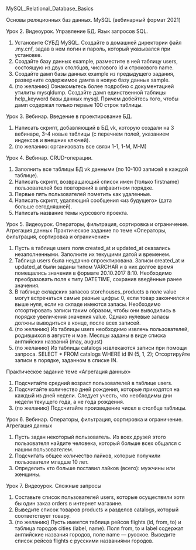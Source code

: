 MySQL_Relational_Database_Basics

Основы реляционных баз данных. MySQL (вебинарный формат 2021)

Урок 2. Видеоурок. Управление БД. Язык запросов SQL.
  1. Установите СУБД MySQL. Создайте в домашней директории файл .my.cnf, задав в нем логин и пароль, который указывался при установке.
  2. Создайте базу данных example, разместите в ней таблицу users, состоящую из двух столбцов, числового id и строкового name.
  3. Создайте дамп базы данных example из предыдущего задания, разверните содержимое дампа в новую базу данных sample.
  4. (по желанию) Ознакомьтесь более подробно с документацией утилиты mysqldump. Создайте дамп единственной таблицы help_keyword базы данных mysql. Причем добейтесь      того, чтобы дамп содержал только первые 100 строк таблицы.

Урок 3. Вебинар. Введение в проектирование БД.
  1. Написать cкрипт, добавляющий в БД vk, которую создали на 3 вебинаре, 3-4 новые таблицы (с перечнем полей, указанием индексов и внешних ключей).
  2. (по желанию: организовать все связи 1-1, 1-М, М-М)

Урок 4. Вебинар. CRUD-операции.
  1. Заполнить все таблицы БД vk данными (по 10-100 записей в каждой таблице).
  2. Написать скрипт, возвращающий список имен (только firstname) пользователей без повторений в алфавитном порядке.
  3. Первые пять пользователей пометить как удаленные.
  4. Написать скрипт, удаляющий сообщения «из будущего» (дата больше сегодняшней).
  5. Написать название темы курсового проекта.

Урок 5. Видеоурок. Операторы, фильтрация, сортировка и ограничение. Агрегация данных
Практическое задание по теме «Операторы, фильтрация, сортировка и ограничение»
  1. Пусть в таблице users поля created_at и updated_at оказались незаполненными. Заполните их текущими датой и временем.
  2. Таблица users была неудачно спроектирована. Записи created_at и updated_at были заданы типом VARCHAR и в них долгое время помещались значения в формате 20.10.2017 8:10. Необходимо преобразовать поля к типу DATETIME, сохранив введённые ранее значения.
  3. В таблице складских запасов storehouses_products в поле value могут встречаться самые разные цифры: 0, если товар закончился и выше нуля, если на складе имеются запасы. Необходимо отсортировать записи таким образом, чтобы они выводились в порядке увеличения значения value. Однако нулевые запасы должны выводиться в конце, после всех записей.
  4. (по желанию) Из таблицы users необходимо извлечь пользователей, родившихся в августе и мае. Месяцы заданы в виде списка английских названий (may, august)
  5. (по желанию) Из таблицы catalogs извлекаются записи при помощи запроса. SELECT * FROM catalogs WHERE id IN (5, 1, 2); Отсортируйте записи в порядке, заданном в списке IN.

Практическое задание теме «Агрегация данных»
  1. Подсчитайте средний возраст пользователей в таблице users.
  2. Подсчитайте количество дней рождения, которые приходятся на каждый из дней недели. Следует учесть, что необходимы дни недели текущего года, а не года рождения.
  3. (по желанию) Подсчитайте произведение чисел в столбце таблицы.

Урок 6. Вебинар. Операторы, фильтрация, сортировка и ограничение. Агрегация данных
  1. Пусть задан некоторый пользователь. Из всех друзей этого пользователя найдите человека, который больше всех общался с нашим пользователем.
  2. Подсчитать общее количество лайков, которые получили пользователи младше 10 лет.
  3. Определить кто больше поставил лайков (всего): мужчины или женщины.

Урок 7. Видеоурок. Сложные запросы
  1. Составьте список пользователей users, которые осуществили хотя бы один заказ orders в интернет магазине.
  2. Выведите список товаров products и разделов catalogs, который соответствует товару.
  3. (по желанию) Пусть имеется таблица рейсов flights (id, from, to) и таблица городов cities (label, name). Поля from, to и label содержат английские названия городов, поле name — русское. Выведите список рейсов flights с русскими названиями городов.

